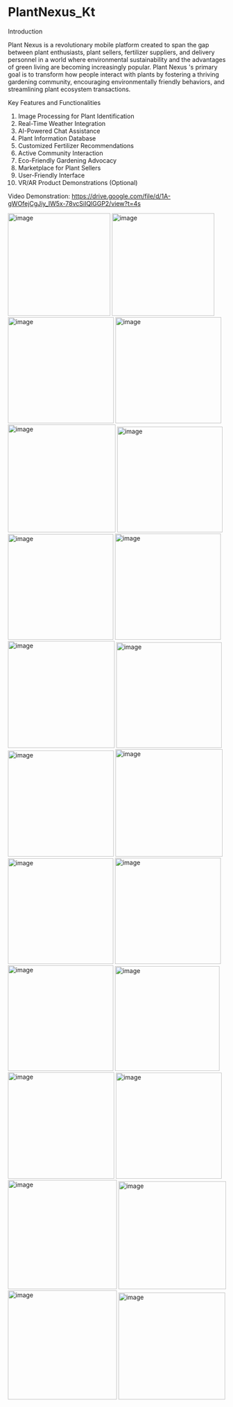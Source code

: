 # PlantNexus_Kt
Introduction 

Plant Nexus is a revolutionary mobile platform created to span the gap between plant enthusiasts, plant sellers, fertilizer suppliers, and delivery personnel in a world where environmental sustainability and the advantages of green living are becoming increasingly popular. Plant Nexus 's primary goal is to transform how people interact with plants by fostering a thriving gardening community, encouraging environmentally friendly behaviors, and streamlining plant ecosystem transactions.

Key Features and Functionalities

1.	Image Processing for Plant Identification 
2.	Real-Time Weather Integration 
3.	AI-Powered Chat Assistance 
4.	Plant Information Database
5.	Customized Fertilizer Recommendations
6.	Active Community Interaction
7.	Eco-Friendly Gardening Advocacy
8.	Marketplace for Plant Sellers
9.	User-Friendly Interface
10.	VR/AR Product Demonstrations (Optional)

Video Demonstration: 
https://drive.google.com/file/d/1A-gWOfejCgJiy_IW5x-78vcSiIQlGGP2/view?t=4s 

<img width="236" alt="image" src="https://github.com/IT21334542/PlantNexus_Kt/assets/99646475/bb4cdd0c-c25e-4dce-a9b5-ff2a01234902">
<img width="236" alt="image" src="https://github.com/IT21334542/PlantNexus_Kt/assets/99646475/643ac28d-0ef4-4900-84ee-fd62af4122e8">
<img width="244" alt="image" src="https://github.com/IT21334542/PlantNexus_Kt/assets/99646475/b5aea997-2920-4c82-9430-306955070af6">
<img width="244" alt="image" src="https://github.com/IT21334542/PlantNexus_Kt/assets/99646475/373a403d-3a1e-40c9-ba0d-e1a524f6afb5">
<img width="248" alt="image" src="https://github.com/IT21334542/PlantNexus_Kt/assets/99646475/d352f829-be78-4ed2-8956-a21c57f3955d">
<img width="243" alt="image" src="https://github.com/IT21334542/PlantNexus_Kt/assets/99646475/dbd74ef1-d670-4e17-ac07-f623272ee281">
<img width="243" alt="image" src="https://github.com/IT21334542/PlantNexus_Kt/assets/99646475/86fa3252-0685-451c-90ba-9335c29ad3b2">
<img width="244" alt="image" src="https://github.com/IT21334542/PlantNexus_Kt/assets/99646475/1e3fbb6c-daab-452d-af7d-56dad4384b56">
<img width="246" alt="image" src="https://github.com/IT21334542/PlantNexus_Kt/assets/99646475/d3ad4f0a-1714-411c-89e6-0687121400dd">
<img width="243" alt="image" src="https://github.com/IT21334542/PlantNexus_Kt/assets/99646475/28587ed0-a202-465e-987d-bfa6b2318c22">
<img width="244" alt="image" src="https://github.com/IT21334542/PlantNexus_Kt/assets/99646475/1746a344-168d-4ddf-bd60-8c25df9c8f81">
<img width="247" alt="image" src="https://github.com/IT21334542/PlantNexus_Kt/assets/99646475/c2ccbb83-e189-4ff4-89fa-4d3e650899b9">
<img width="243" alt="image" src="https://github.com/IT21334542/PlantNexus_Kt/assets/99646475/44234662-80d1-4dea-83d8-654e47fbf773">
<img width="244" alt="image" src="https://github.com/IT21334542/PlantNexus_Kt/assets/99646475/d72031e0-6ba0-4f6e-ae9b-f4ae8fe05d65">
<img width="243" alt="image" src="https://github.com/IT21334542/PlantNexus_Kt/assets/99646475/d63b127e-e707-4507-a85f-75f6cf9d4d92">
<img width="241" alt="image" src="https://github.com/IT21334542/PlantNexus_Kt/assets/99646475/eef3fe8f-b57f-4acd-a4c3-89414196fa6c">
<img width="245" alt="image" src="https://github.com/IT21334542/PlantNexus_Kt/assets/99646475/3701efe0-6242-4fc6-a05e-603fdb64174f">
<img width="244" alt="image" src="https://github.com/IT21334542/PlantNexus_Kt/assets/99646475/3165da61-4e24-4317-b737-3870b92dc3fb">
<img width="251" alt="image" src="https://github.com/IT21334542/PlantNexus_Kt/assets/99646475/5499cb99-8efb-4ef4-8e04-dd04d874ed94">
<img width="248" alt="image" src="https://github.com/IT21334542/PlantNexus_Kt/assets/99646475/7cecd8a9-017e-43f3-8b38-433c483badb4">
<img width="251" alt="image" src="https://github.com/IT21334542/PlantNexus_Kt/assets/99646475/cf36433c-468b-4a9b-9513-1a4e19092497">
<img width="246" alt="image" src="https://github.com/IT21334542/PlantNexus_Kt/assets/99646475/ac314653-8252-4a34-8f8e-1fdc1438b99e">









 

 

 

 

  

 

 
 

 

 

 
 
 



























